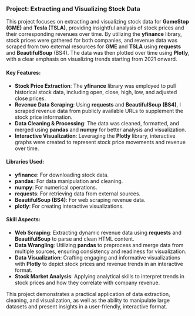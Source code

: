 ### Project: Extracting and Visualizing Stock Data

This project focuses on extracting and visualizing stock data for **GameStop (GME)** and **Tesla (TSLA)**, providing insightful analysis of stock prices and their corresponding revenues over time. By utilizing the **yfinance** library, stock prices were gathered for both companies, and revenue data was scraped from two external resources for **GME** and **TSLA** using **requests** and **BeautifulSoup** (BS4). The data was then plotted over time using **Plotly**, with a clear emphasis on visualizing trends starting from 2021 onward.

#### Key Features:
- **Stock Price Extraction**: The **yfinance** library was employed to pull historical stock data, including open, close, high, low, and adjusted close prices.
- **Revenue Data Scraping**: Using **requests** and **BeautifulSoup (BS4)**, I scraped revenue data from publicly available URLs to supplement the stock price information.
- **Data Cleaning & Processing**: The data was cleaned, formatted, and merged using **pandas** and **numpy** for better analysis and visualization.
- **Interactive Visualization**: Leveraging the **Plotly** library, interactive graphs were created to represent stock price movements and revenue over time.

#### Libraries Used:
- **yfinance**: For downloading stock data.
- **pandas**: For data manipulation and cleaning.
- **numpy**: For numerical operations.
- **requests**: For retrieving data from external sources.
- **BeautifulSoup (BS4)**: For web scraping revenue data.
- **plotly**: For creating interactive visualizations.

#### Skill Aspects:
- **Web Scraping**: Extracting dynamic revenue data using **requests** and **BeautifulSoup** to parse and clean HTML content.
- **Data Wrangling**: Utilizing **pandas** to preprocess and merge data from multiple sources, ensuring consistency and readiness for visualization.
- **Data Visualization**: Crafting engaging and informative visualizations with **Plotly** to depict stock prices and revenue trends in an interactive format.
- **Stock Market Analysis**: Applying analytical skills to interpret trends in stock prices and how they correlate with company revenue.

This project demonstrates a practical application of data extraction, cleaning, and visualization, as well as the ability to manipulate large datasets and present insights in a user-friendly, interactive format.
